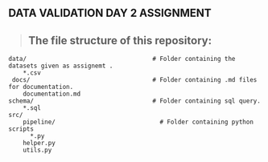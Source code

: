 ## DATA VALIDATION DAY 2 ASSIGNMENT

> ## The file structure of this repository:


```
data/                                   # Folder containing the datasets given as assignemt .
    *.csv
 docs/                                  # Folder containing .md files for documentation.      
    documentation.md
schema/                                 # Folder containing sql query.
    *.sql    
src/
    pipeline/                             # Folder containing python scripts    
      *.py
    helper.py
    utils.py
```
